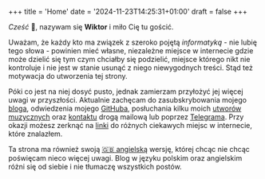 +++
title = 'Home'
date = '2024-11-23T14:25:31+01:00'
draft = false
+++

_Cześć_ :wave:, nazywam się **Wiktor** i miło Cię tu gościć.

Uważam, że każdy kto ma związek z szeroko pojętą *informatyką* - nie lubię tego słowa - powinien mieć własne, niezależne miejsce w internecie gdzie może dzielić się tym czym chciałby się podzielić, miejsce którego nikt nie kontroluje i nie jest w stanie usunąć z niego niewygodnych treści. Stąd też motywacja do utworzenia tej strony. 

Póki co jest na niej dosyć pusto, jednak zamierzam przyłożyć jej więcej uwagi w przyszłości. Aktualnie zachęcam do zasubskrybowania mojego [bloga](blog), odwiedzenia mojego [GitHuba](https://github.com/wzykubek), posłuchania kilku moich [utworów muzycznych](https://lugnx.xyz) oraz [kontaktu](contact) drogą mailową lub poprzez [Telegrama](https://t.me/wzykubek). Przy okazji możesz zerknąć na [linki](https://link.brono.cloud/bookmarks/shared) do różnych ciekawych miejsc w internecie, które znalazłem.

Ta strona ma również swoją [:gb: angielską](/en) wersję, której chcąc nie chcąc poświęcam nieco więcej uwagi. Blog w języku polskim oraz angielskim różni się od siebie i nie tłumaczę wszystkich postów.

